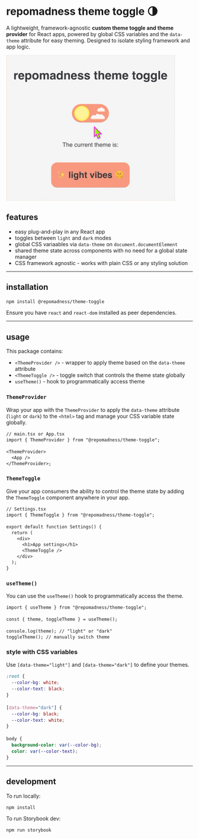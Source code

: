 # repomadness theme toggle 🌗

A lightweight, framework-agnostic **custom theme toggle and theme provider** for React apps, powered by global CSS variables and the `data-theme` attribute for easy theming. Designed to isolate styling framework and app logic.

![theme toggle demo](public/assets/theme-toggle.gif)

## features

- easy plug-and-play in any React app
- toggles between `light` and `dark` modes
- global CSS variaables via `data-theme` on `document.documentElement`
- shared theme state across components with no need for a global state manager
- CSS framework agnostic - works with plain CSS or any styling solution

---

## installation

```bash
npm install @repomadness/theme-toggle
```

Ensure you have `react` and `react-dom` installed as peer dependencies.

---

## usage

This package contains:

- `<ThemeProvider />` - wrapper to apply theme based on the `data-theme` attribute
- `<ThemeToggle />` - toggle switch that controls the theme state globally
- `useTheme()` - hook to programmatically access theme

### `ThemeProvider`

Wrap your app with the `ThemeProvider` to apply the `data-theme` attribute (`light` or `dark`) to the `<html>` tag and manage your CSS variable state globally.

```tsx
// main.tsx or App.tsx
import { ThemeProvider } from "@repomadness/theme-toggle";

<ThemeProvider>
  <App />
</ThemeProvider>;
```

### `ThemeToggle`

Give your app consumers the ability to control the theme state by adding the `ThemeToggle` component anywhere in your app.

```tsx
// Settings.tsx
import { ThemeToggle } from "@repomadness/theme-toggle";

export default function Settings() {
  return (
    <div>
      <h1>App settings</h1>
      <ThemeToggle />
    </div>
  );
}
```

### `useTheme()`

You can use the `useTheme()` hook to programmatically access the theme.

```tsx
import { useTheme } from "@repomadness/theme-toggle";

const { theme, toggleTheme } = useTheme();

console.log(theme); // "light" or "dark"
toggleTheme(); // manually switch theme
```

### style with CSS variables

Use `[data-theme="light"]` and `[data-theme="dark"]` to define your themes.

```css
:root {
  --color-bg: white;
  --color-text: black;
}

[data-theme="dark"] {
  --color-bg: black;
  --color-text: white;
}

body {
  background-color: var(--color-bg);
  color: var(--color-text);
}
```

---

## development

To run locally:

```bash
npm install
```

To run Storybook dev:

```bash
npm run storybook
```
